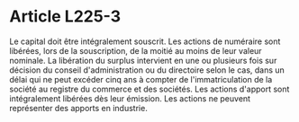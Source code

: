 # Article L225-3

Le capital doit être intégralement souscrit.   Les actions de numéraire sont libérées, lors de la souscription, de la moitié au moins de leur valeur nominale. La libération du surplus intervient en une ou plusieurs fois sur décision du conseil d'administration ou du directoire selon le cas, dans un délai qui ne peut excéder cinq ans à compter de l'immatriculation de la société au registre du commerce et des sociétés.   Les actions d'apport sont intégralement libérées dès leur émission.   Les actions ne peuvent représenter des apports en industrie.